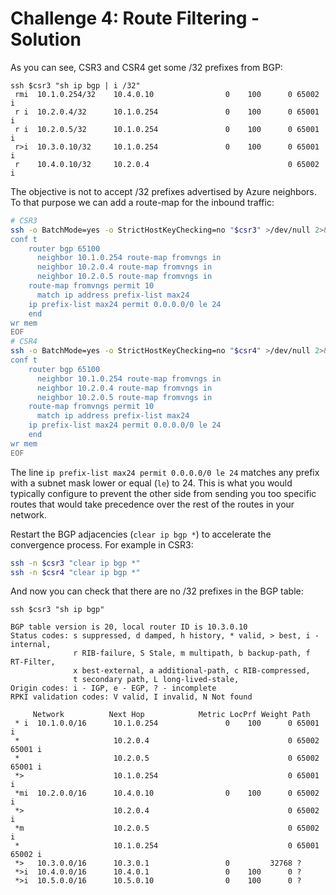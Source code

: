 # Challenge 4: Route Filtering - Solution

As you can see, CSR3 and CSR4 get some /32 prefixes from BGP:

```
ssh $csr3 "sh ip bgp | i /32"
 rmi  10.1.0.254/32    10.4.0.10                0    100      0 65002 i
 r i  10.2.0.4/32      10.1.0.254               0    100      0 65001 i
 r i  10.2.0.5/32      10.1.0.254               0    100      0 65001 i
 r>i  10.3.0.10/32     10.1.0.254               0    100      0 65001 i
 r    10.4.0.10/32     10.2.0.4                               0 65002 i
```

The objective is not to accept /32 prefixes advertised by Azure neighbors. To that purpose we can add a route-map for the inbound traffic:

```bash
# CSR3
ssh -o BatchMode=yes -o StrictHostKeyChecking=no "$csr3" >/dev/null 2>&1 <<EOF
conf t
    router bgp 65100
      neighbor 10.1.0.254 route-map fromvngs in
      neighbor 10.2.0.4 route-map fromvngs in
      neighbor 10.2.0.5 route-map fromvngs in
    route-map fromvngs permit 10
      match ip address prefix-list max24
    ip prefix-list max24 permit 0.0.0.0/0 le 24
    end
wr mem
EOF
# CSR4
ssh -o BatchMode=yes -o StrictHostKeyChecking=no "$csr4" >/dev/null 2>&1 <<EOF
conf t
    router bgp 65100
      neighbor 10.1.0.254 route-map fromvngs in
      neighbor 10.2.0.4 route-map fromvngs in
      neighbor 10.2.0.5 route-map fromvngs in
    route-map fromvngs permit 10
      match ip address prefix-list max24
    ip prefix-list max24 permit 0.0.0.0/0 le 24
    end
wr mem
EOF
```

The line `ip prefix-list max24 permit 0.0.0.0/0 le 24` matches any prefix with a subnet mask lower or equal (`le`) to 24. This is what you would typically configure to prevent the other side from sending you too specific routes that would take precedence over the rest of the routes in your network.

Restart the BGP adjacencies (`clear ip bgp *`) to accelerate the convergence process. For example in CSR3:

```bash
ssh -n $csr3 "clear ip bgp *"
ssh -n $csr4 "clear ip bgp *"
```

And now you can check that there are no /32 prefixes in the BGP table:

```
ssh $csr3 "sh ip bgp"

BGP table version is 20, local router ID is 10.3.0.10
Status codes: s suppressed, d damped, h history, * valid, > best, i - internal,
              r RIB-failure, S Stale, m multipath, b backup-path, f RT-Filter,
              x best-external, a additional-path, c RIB-compressed,
              t secondary path, L long-lived-stale,
Origin codes: i - IGP, e - EGP, ? - incomplete
RPKI validation codes: V valid, I invalid, N Not found

     Network          Next Hop            Metric LocPrf Weight Path
 * i  10.1.0.0/16      10.1.0.254               0    100      0 65001 i
 *                     10.2.0.4                               0 65002 65001 i
 *                     10.2.0.5                               0 65002 65001 i
 *>                    10.1.0.254                             0 65001 i
 *mi  10.2.0.0/16      10.4.0.10                0    100      0 65002 i
 *>                    10.2.0.4                               0 65002 i
 *m                    10.2.0.5                               0 65002 i
 *                     10.1.0.254                             0 65001 65002 i
 *>   10.3.0.0/16      10.3.0.1                 0         32768 ?
 *>i  10.4.0.0/16      10.4.0.1                 0    100      0 ?
 *>i  10.5.0.0/16      10.5.0.10                0    100      0 ?
```
